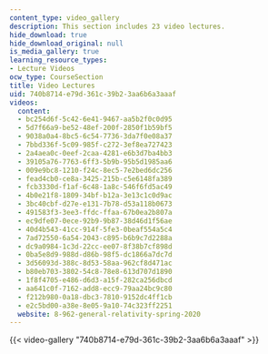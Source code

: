 ```yaml
---
content_type: video_gallery
description: This section includes 23 video lectures.
hide_download: true
hide_download_original: null
is_media_gallery: true
learning_resource_types:
- Lecture Videos
ocw_type: CourseSection
title: Video Lectures
uid: 740b8714-e79d-361c-39b2-3aa6b6a3aaaf
videos:
  content:
  - bc254d6f-5c42-6e41-9467-aa5b2f0c0d95
  - 5d7f66a9-be52-48ef-200f-2850f1b59bf5
  - 9038a0a4-8bc5-6c54-7736-3da7f0e08a37
  - 7bbd336f-5c09-985f-c272-3ef8ea727423
  - 2a4aea0c-0eef-2caa-4281-e6b3d7ba4bb3
  - 39105a76-7763-6ff3-5b9b-95b5d1985aa6
  - 009e9bc8-1210-f24c-8ec5-7e2bed6dc256
  - fead4cb0-ce8a-3425-215b-c5e6148fa389
  - fcb3330d-f1af-6c48-1a8c-546f6fd5ac49
  - 4b0e21f8-1809-34bf-b12a-3e13c1c0d9ac
  - 3bc40cbf-d27e-e131-7b78-d53a118b0673
  - 491583f3-3ee3-ffdc-ffaa-67b0ea2b807a
  - ec9dfe07-0ece-92b9-9b87-38d46d1f56ae
  - 40d4b543-41cc-914f-5fe3-0beaf554a5c4
  - 7ad72550-6a54-2043-c895-b6b9c7d2288a
  - dc9a0984-1c3d-22cc-ee07-8f38b7cf898d
  - 0ba5e8d9-988d-d86b-98f5-dc1866a7dc7d
  - 3d56093d-388c-8d53-58aa-962cf8d471ac
  - b80eb703-3802-54c8-78e8-613d707d1890
  - 1f8f4705-e486-d6d3-a15f-282ca256dbcd
  - aa641c0f-7162-add8-ecc9-79aa24bc9c80
  - f212b980-0a18-dbc3-7810-9152dc4ff1cb
  - e2c5bd00-a38e-8e05-9a10-74c323ff2251
  website: 8-962-general-relativity-spring-2020
---
```



{{< video-gallery "740b8714-e79d-361c-39b2-3aa6b6a3aaaf" >}}


